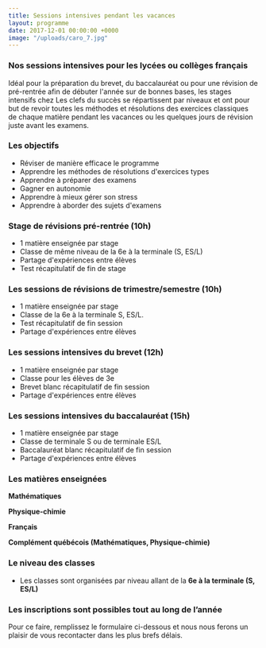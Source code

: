 ```yaml
---
title: Sessions intensives pendant les vacances
layout: programme
date: 2017-12-01 00:00:00 +0000
image: "/uploads/caro_7.jpg"
---
```

### Nos sessions intensives pour les lycées ou collèges français

Idéal pour la préparation du brevet, du baccalauréat ou pour une révision de pré-rentrée afin de débuter l'année sur de bonnes bases, les stages intensifs chez Les clefs du succès se répartissent par niveaux et ont pour but de revoir toutes les méthodes et résolutions des exercices classiques de chaque matière pendant les vacances ou les quelques jours de révision juste avant les examens.

### Les objectifs

* Réviser de manière efficace le programme 
* Apprendre les méthodes de résolutions d'exercices types
* Apprendre à préparer des examens
* Gagner en autonomie
* Apprendre à mieux gérer son stress
* Apprendre à aborder des sujets d'examens

### Stage de révisions pré-rentrée (10h)

* 1 matière enseignée par stage
* Classe de même niveau de la 6e à la terminale (S, ES/L)
* Partage d'expériences entre élèves
* Test récapitulatif de fin de stage

### Les sessions de révisions de trimestre/semestre (10h)

* 1 matière enseignée par stage
* Classe de la 6e à la terminale S, ES/L.
* Test récapitulatif de fin session
* Partage d'expériences entre élèves

### Les sessions intensives du brevet (12h)

* 1 matière enseignée par stage
* Classe pour les élèves de 3e
* Brevet blanc récapitulatif de fin session
* Partage d'expériences entre élèves

### Les sessions intensives du baccalauréat (15h)

* 1 matière enseignée par stage
* Classe de terminale S ou de terminale ES/L
* Baccalauréat blanc récapitulatif de fin session
* Partage d'expériences entre élèves

### Les matières enseignées

**Mathématiques**

**Physique-chimie**

**Français**

**Complément québécois (Mathématiques, Physique-chimie)**

### Le niveau des classes

* Les classes sont organisées par niveau allant de la **6e à la terminale (S, ES/L)**

### **Les inscriptions sont possibles tout au long de l’année**

Pour ce faire, remplissez le formulaire ci-dessous et nous nous ferons un plaisir de vous recontacter dans les plus brefs délais.